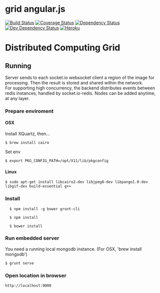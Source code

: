 # grid angular.js

[![Build Status][travis-image]][travis-url]
[![Coverage Status][coveralls-image]][coveralls-url]
[![Dependency Status][dep-image]][dep-url]
[![Dev Dependency Status][dev-dep-image]][dev-dep-url]
[![Heroku][heroku-image]][heroku-url]

[travis-image]: https://travis-ci.org/iromu/grid-angularjs.svg?branch=develop
[travis-url]: https://travis-ci.org/iromu/grid-angularjs

[coveralls-image]: https://coveralls.io/repos/iromu/grid-angularjs/badge.svg?branch=develop
[coveralls-url]: https://coveralls.io/r/iromu/grid-angularjs?branch=develop

[dep-image]: https://david-dm.org/iromu/grid-angularjs.svg
[dep-url]: https://david-dm.org/iromu/grid-angularjs#info=dependencies&view=table

[dev-dep-image]: https://david-dm.org/iromu/grid-angularjs/dev-status.svg
[dev-dep-url]: https://david-dm.org/iromu/grid-angularjs#info=devDependencies&view=table

[heroku-image]: https://heroku-badge.herokuapp.com/?app=grid-angularjs
[heroku-url]: https://grid-angularjs.herokuapp.com



# Distributed Computing Grid

      

## Running

Server sends to each socket.io websocket client a region of the
image for processing. Then the result is stored and shared within the network.<br>
For supporting high concurrency, the backend distributes events between redis instances,
 handled by socket.io-redis. Nodes can be added anytime, at any layer.
      
### Prepare enviroment
  
#### OSX
  
  Install XQuartz, then...

    $ brew install cairo
    
   Set env
   
    $ export PKG_CONFIG_PATH=/opt/X11/lib/pkgconfig
    
#### Linux

    $ sudo apt-get install libcairo2-dev libjpeg8-dev libpango1.0-dev libgif-dev build-essential g++

  
  
### Install
  
      $ npm install -g bower grunt-cli
    
      $ npm install
    
      $ bower install
  
### Run embedded server

You need a running local mongodb instance. (For OSX, 'brew install mongodb')

    $ grunt serve
  
### Open location in browser

    http://localhost:9000
